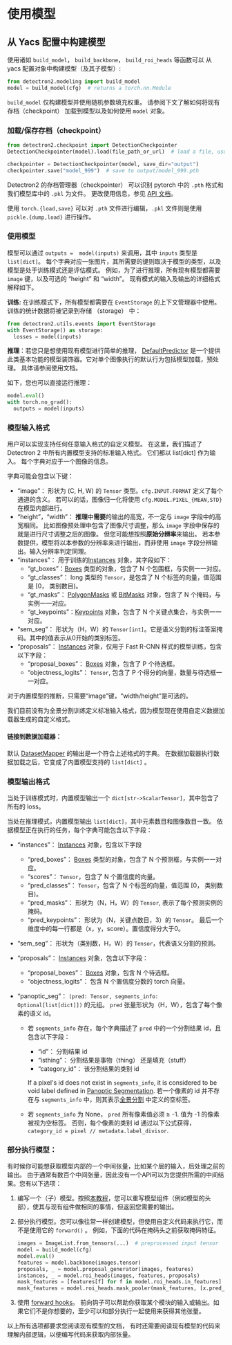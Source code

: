# 使用模型

## 从 Yacs 配置中构建模型
使用诸如 `build_model`， `build_backbone`， `build_roi_heads` 等函数可以
从 yacs 配置对象中构建模型（及其子模型）:

```python
from detectron2.modeling import build_model
model = build_model(cfg)  # returns a torch.nn.Module
```

`build_model` 仅构建模型并使用随机参数填充权重。
请参阅下文了解如何将现有存档（checkpoint） 加载到模型以及如何使用 `model` 对象。

### 加载/保存存档（checkpoint）
```python
from detectron2.checkpoint import DetectionCheckpointer
DetectionCheckpointer(model).load(file_path_or_url)  # load a file, usually from cfg.MODEL.WEIGHTS

checkpointer = DetectionCheckpointer(model, save_dir="output")
checkpointer.save("model_999")  # save to output/model_999.pth
```

Detectron2 的存档管理器（checkpointer） 可以识别 pytorch 中的 `.pth` 格式和我们模型库中的 `.pkl` 为文件。
更改使用信息，参见 [API 文档](../modules/checkpoint.html#detectron2.checkpoint.DetectionCheckpointer)。

使用 `torch.{load,save}` 可以对 `.pth` 文件进行编辑，`.pkl` 文件则是使用 `pickle.{dump,load}` 进行操作。

### 使用模型

模型可以通过 `outputs =  model(inputs)` 来调用，其中 `inputs` 类型是 `list[dict]`。
每个字典对应一张图片，其所需要的键则取决于模型的类型，以及模型是处于训练模式还是评估模式。
例如，为了进行推理，所有现有模型都需要 `image` 键，以及可选的 “height” 和 “width”。
现有模式的输入及输出的详细格式解释如下。


__训练__: 在训练模式下，所有模型都需要在 `EventStorage` 的上下文管理器中使用。
训练的统计数据将被记录到存储 （storage） 中：
```python
from detectron2.utils.events import EventStorage
with EventStorage() as storage:
  losses = model(inputs)
```

__推理__：若您只是想使用现有模型进行简单的推理，
[DefaultPredictor](../modules/engine.html#detectron2.engine.defaults.DefaultPredictor)
是一个提供此类基本功能的模型装饰器。它对单个图像执行的默认行为包括模型加载，预处理。
具体请参阅使用文档。

如下，您也可以直接运行推理：
```python
model.eval()
with torch.no_grad():
  outputs = model(inputs)
```

### 模型输入格式

用户可以实现支持任何任意输入格式的自定义模型。
在这里，我们描述了 Detectron 2 中所有内置模型支持的标准输入格式。
它们都以 list[dict] 作为输入。
每个字典对应于一个图像的信息。

字典可能会包含以下键：

* “image”： 形状为 (C, H, W) 的 `Tensor` 类型。`cfg.INPUT.FORMAT` 定义了每个通道的含义。
  若可以的话，图像归一化将使用 `cfg.MODEL.PIXEL_{MEAN,STD}` 在模型内部进行。
* “height”，“width”： **推理**中**需要**的输出的高宽，不一定与 `image` 字段中的高宽相同。
  比如图像预处理中包含了图像尺寸调整，那么 `image` 字段中保存的就是进行尺寸调整之后的图像。
  但您可能想按照**原始分辨率**来输出。
  若本参数提供，模型将以本参数的分辨率来进行输出，而非使用 `image` 字段分辨输出。输入分辨率判定同理。
* “instances”： 用于训练的[Instances](../modules/structures.html#detectron2.structures.Instances)
  对象，其字段如下：
  + “gt_boxes”：[Boxes](../modules/structures.html#detectron2.structures.Boxes) 类型的对象，包含了 N 个包围框，与实例一一对应。
  + “gt_classes”： long 类型的 `Tensor`，是包含了 N 个标签的向量，值范围是 [0， 类别数目)。
  + “gt_masks”： [PolygonMasks](../modules/structures.html#detectron2.structures.PolygonMasks)
    或 [BitMasks](../modules/structures.html#detectron2.structures.BitMasks) 对象，包含了 N 个掩码，与实例一一对应。 
  + “gt_keypoints”：[Keypoints](../modules/structures.html#detectron2.structures.Keypoints)
    对象，包含了 N 个关键点集合，与实例一一对应。
* “sem_seg”： 形状为（H，W）的 `Tensor[int]`。它是语义分割的标注答案掩码。其中的值表示从0开始的类别标签。
* “proposals”： [Instances](../modules/structures.html#detectron2.structures.Instances)
  对象，仅用于 Fast R-CNN 样式的模型训练，包含以下字段：
  + “proposal_boxes”： [Boxes](../modules/structures.html#detectron2.structures.Boxes) 对象，包含了 P 个待选框。
  + “objectness_logits”： `Tensor`, 包含了 P 个得分的向量，数量与待选框一一对应。

对于内置模型的推断，只需要“image”键，“width/height”是可选的。

我们目前没有为全景分割训练定义标准输入格式，因为模型现在使用自定义数据加载器生成的自定义格式。

#### 链接到数据加载器：

默认 [DatasetMapper](../modules/data.html#detectron2.data.DatasetMapper) 的输出是一个符合上述格式的字典。
在数据加载器执行数据加载之后，它变成了内置模型支持的 `list[dict]` 。

### 模型输出格式

当处于训练模式时，内置模型输出一个 `dict[str->ScalarTensor]`，其中包含了所有的 loss。

当处在推理模式，内置模型输出 `list[dict]`，其中元素数目和图像数目一致。
依据模型正在执行的任务，每个字典可能包含以下字段：

* “instances”： [Instances](../modules/structures.html#detectron2.structures.Instances)
  对象，包含以下字段
  * “pred_boxes”： [Boxes](../modules/structures.html#detectron2.structures.Boxes) 类型的对象，包含了 N 个预测框，与实例一一对应。
  * “scores”： `Tensor`，包含了 N 个置信度的向量。
  * “pred_classes”： `Tensor`，包含了 N 个标签的向量，值范围 [0， 类别数目)。
  + “pred_masks”： 形状为（N，H，W）的 `Tensor`, 表示了每个预测实例的掩码。
  + “pred_keypoints”： 形状为（N，关键点数目，3）的 `Tensor`。
    最后一个维度中的每一行都是（x，y，score）。置信度得分大于0。
* “sem_seg”： 形状为（类别数，H，W）的 `Tensor`，代表语义分割的预测。
* “proposals”： [Instances](../modules/structures.html#detectron2.structures.Instances)
  对象，包含以下字段：
  * “proposal_boxes”： [Boxes](../modules/structures.html#detectron2.structures.Boxes)
    对象，包含 N 个待选框。
  * “objectness_logits”： 包含 N 个置信度分数的 torch 向量。
* “panoptic_seg”： `(pred: Tensor, segments_info: Optional[list[dict]])` 的元组。
  `pred` 张量形状为（H，W），包含了每个像素的语义 id。

  * 若 `segments_info` 存在，每个字典描述了 `pred` 中的一个分割结果 id，且包含以下字段：

    * “id”： 分割结果 id
    * “isthing”： 分割结果是事物（thing） 还是填充（stuff）
    * “category_id”： 该分割结果的类别 id

    If a pixel's id does not exist in `segments_info`, it is considered to be void label
    defined in [Panoptic Segmentation](https://arxiv.org/abs/1801.00868).
    若一个像素的 id 并不存在与 `segments_info` 中，则其表示[全景分割](https://arxiv.org/abs/1801.00868)
    中定义的空标签。

  * 若 `segments_info` 为 None， `pred` 所有像素值必须 ≥ -1.
    值为 -1 的像素被视为空标签。
    否则，每个像素的类别 id 通过以下公式获得，
    `category_id = pixel // metadata.label_divisor`.


### 部分执行模型：

有时候你可能想获取模型内部的一个中间张量，比如某个层的输入，后处理之前的输出。
由于通常有数百个中间张量，因此没有一个API可以为您提供所需的中间结果。您有以下选项：

1. 编写一个（子）模型。按照[本教程](./write-models.md)，您可以重写模型组件（例如模型的头部），使其与现有组件做相同的事情，但返回您需要的输出。
2. 部分执行模型。您可以像往常一样创建模型，但使用自定义代码来执行它，而不是使用它的 `forward()` 。
   例如，下面的代码在掩码头之前获取掩码特征。

   ```python
   images = ImageList.from_tensors(...)  # preprocessed input tensor
   model = build_model(cfg)
   model.eval()
   features = model.backbone(images.tensor)
   proposals, _ = model.proposal_generator(images, features)
   instances, _ = model.roi_heads(images, features, proposals)
   mask_features = [features[f] for f in model.roi_heads.in_features]
   mask_features = model.roi_heads.mask_pooler(mask_features, [x.pred_boxes for x in instances])
   ```

3. 使用 [forward hooks](https://pytorch.org/tutorials/beginner/former_torchies/nnft_tutorial.html#forward-and-backward-function-hooks)。
   前向钩子可以帮助你获取某个模块的输入或输出。如果它们不是你想要的，至少可以和部分执行一起使用来获得其他张量。

以上所有选项都要求您阅读现有模型的文档，
有时还需要阅读现有模型的代码来理解内部逻辑，以便编写代码来获取内部张量。
